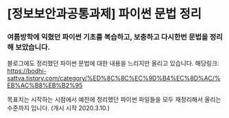 # [정보보안과공통과제] 파이썬 문법 정리

### 여름방학에 익혔던 파이썬 기초를 복습하고, 보충하고 다시한번 문법을 정리해 보았습니다.

블로그에도 정리했던 파이썬 문법에 대한 내용을 느리지만 올리고 있습니다.
    해당링크: https://bodhi-sattva.tistory.com/category/%ED%8C%8C%EC%9D%B4%EC%8D%AC/%EB%AC%B8%EB%B2%95

목표치는 시작하는 시점에서 예전에 정리했던 파이썬 파일들을 모두 재정리해서 올리는 수준까지 입니다.
(개시 시작 2020.3.10.)

